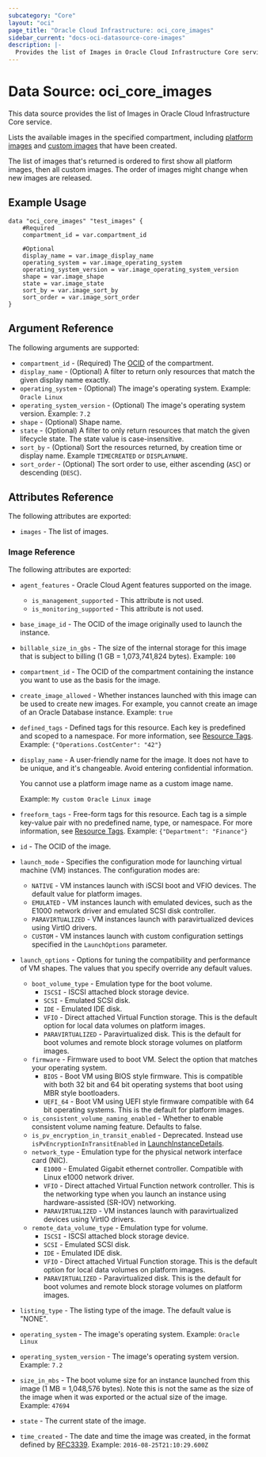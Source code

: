 ```yaml
---
subcategory: "Core"
layout: "oci"
page_title: "Oracle Cloud Infrastructure: oci_core_images"
sidebar_current: "docs-oci-datasource-core-images"
description: |-
  Provides the list of Images in Oracle Cloud Infrastructure Core service
---
```


# Data Source: oci_core_images
This data source provides the list of Images in Oracle Cloud Infrastructure Core service.

Lists the available images in the specified compartment, including
[platform images](https://docs.cloud.oracle.com/iaas/Content/Compute/References/images.htm) and
[custom images](https://docs.cloud.oracle.com/iaas/Content/Compute/Tasks/managingcustomimages.htm) that have
been created.

The list of images that's returned is ordered to first show all
platform images, then all custom images. The order of images might
change when new images are released.


## Example Usage

```hcl
data "oci_core_images" "test_images" {
	#Required
	compartment_id = var.compartment_id

	#Optional
	display_name = var.image_display_name
	operating_system = var.image_operating_system
	operating_system_version = var.image_operating_system_version
	shape = var.image_shape
	state = var.image_state
	sort_by = var.image_sort_by
    sort_order = var.image_sort_order
}
```

## Argument Reference

The following arguments are supported:

* `compartment_id` - (Required) The [OCID](https://docs.cloud.oracle.com/iaas/Content/General/Concepts/identifiers.htm) of the compartment.
* `display_name` - (Optional) A filter to return only resources that match the given display name exactly. 
* `operating_system` - (Optional) The image's operating system.  Example: `Oracle Linux` 
* `operating_system_version` - (Optional) The image's operating system version.  Example: `7.2` 
* `shape` - (Optional) Shape name.
* `state` - (Optional) A filter to only return resources that match the given lifecycle state.  The state value is case-insensitive. 
* `sort_by` - (Optional) Sort the resources returned, by creation time or display name. Example `TIMECREATED` or `DISPLAYNAME`.
* `sort_order` - (Optional) The sort order to use, either ascending (`ASC`) or descending (`DESC`).

## Attributes Reference

The following attributes are exported:

* `images` - The list of images.

### Image Reference

The following attributes are exported:

* `agent_features` - Oracle Cloud Agent features supported on the image.
	* `is_management_supported` - This attribute is not used. 
	* `is_monitoring_supported` - This attribute is not used. 
* `base_image_id` - The OCID of the image originally used to launch the instance.
* `billable_size_in_gbs` - The size of the internal storage for this image that is subject to billing (1 GB = 1,073,741,824 bytes).  Example: `100` 
* `compartment_id` - The OCID of the compartment containing the instance you want to use as the basis for the image. 
* `create_image_allowed` - Whether instances launched with this image can be used to create new images. For example, you cannot create an image of an Oracle Database instance.  Example: `true` 
* `defined_tags` - Defined tags for this resource. Each key is predefined and scoped to a namespace. For more information, see [Resource Tags](https://docs.cloud.oracle.com/iaas/Content/General/Concepts/resourcetags.htm).  Example: `{"Operations.CostCenter": "42"}` 
* `display_name` - A user-friendly name for the image. It does not have to be unique, and it's changeable. Avoid entering confidential information.

	You cannot use a platform image name as a custom image name.

	Example: `My custom Oracle Linux image` 
* `freeform_tags` - Free-form tags for this resource. Each tag is a simple key-value pair with no predefined name, type, or namespace. For more information, see [Resource Tags](https://docs.cloud.oracle.com/iaas/Content/General/Concepts/resourcetags.htm).  Example: `{"Department": "Finance"}` 
* `id` - The OCID of the image.
* `launch_mode` - Specifies the configuration mode for launching virtual machine (VM) instances. The configuration modes are:
	* `NATIVE` - VM instances launch with iSCSI boot and VFIO devices. The default value for platform images.
	* `EMULATED` - VM instances launch with emulated devices, such as the E1000 network driver and emulated SCSI disk controller.
	* `PARAVIRTUALIZED` - VM instances launch with paravirtualized devices using VirtIO drivers.
	* `CUSTOM` - VM instances launch with custom configuration settings specified in the `LaunchOptions` parameter. 
* `launch_options` - Options for tuning the compatibility and performance of VM shapes. The values that you specify override any default values. 
	* `boot_volume_type` - Emulation type for the boot volume.
		* `ISCSI` - ISCSI attached block storage device.
		* `SCSI` - Emulated SCSI disk.
		* `IDE` - Emulated IDE disk.
		* `VFIO` - Direct attached Virtual Function storage. This is the default option for local data volumes on platform images.
		* `PARAVIRTUALIZED` - Paravirtualized disk. This is the default for boot volumes and remote block storage volumes on platform images. 
	* `firmware` - Firmware used to boot VM. Select the option that matches your operating system.
		* `BIOS` - Boot VM using BIOS style firmware. This is compatible with both 32 bit and 64 bit operating systems that boot using MBR style bootloaders.
		* `UEFI_64` - Boot VM using UEFI style firmware compatible with 64 bit operating systems. This is the default for platform images. 
	* `is_consistent_volume_naming_enabled` - Whether to enable consistent volume naming feature. Defaults to false.
	* `is_pv_encryption_in_transit_enabled` - Deprecated. Instead use `isPvEncryptionInTransitEnabled` in [LaunchInstanceDetails](https://docs.cloud.oracle.com/iaas/api/#/en/iaas/latest/datatypes/LaunchInstanceDetails). 
	* `network_type` - Emulation type for the physical network interface card (NIC).
		* `E1000` - Emulated Gigabit ethernet controller. Compatible with Linux e1000 network driver.
		* `VFIO` - Direct attached Virtual Function network controller. This is the networking type when you launch an instance using hardware-assisted (SR-IOV) networking.
		* `PARAVIRTUALIZED` - VM instances launch with paravirtualized devices using VirtIO drivers. 
	* `remote_data_volume_type` - Emulation type for volume.
		* `ISCSI` - ISCSI attached block storage device.
		* `SCSI` - Emulated SCSI disk.
		* `IDE` - Emulated IDE disk.
		* `VFIO` - Direct attached Virtual Function storage. This is the default option for local data volumes on platform images.
		* `PARAVIRTUALIZED` - Paravirtualized disk. This is the default for boot volumes and remote block storage volumes on platform images. 
* `listing_type` - The listing type of the image. The default value is "NONE".
* `operating_system` - The image's operating system.  Example: `Oracle Linux` 
* `operating_system_version` - The image's operating system version.  Example: `7.2` 
* `size_in_mbs` - The boot volume size for an instance launched from this image (1 MB = 1,048,576 bytes). Note this is not the same as the size of the image when it was exported or the actual size of the image.  Example: `47694` 
* `state` - The current state of the image.
* `time_created` - The date and time the image was created, in the format defined by [RFC3339](https://tools.ietf.org/html/rfc3339).  Example: `2016-08-25T21:10:29.600Z` 

